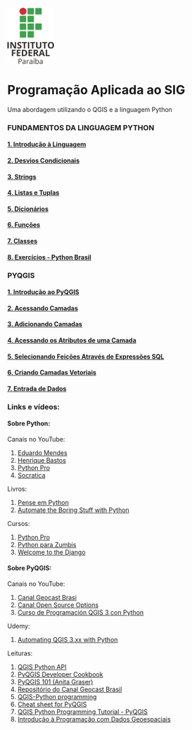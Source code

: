 ![ifpb](.pastes/ifpb.png)


# Programação Aplicada ao SIG
Uma abordagem utilizando o QGIS e a linguagem Python

### FUNDAMENTOS DA LINGUAGEM PYTHON

#### [1. Introdução à Linguagem][a]
#### [2. Desvios Condicionais][b]
#### [3. Strings][c]
#### [4. Listas e Tuplas][d]
#### [5. Dicionários][e]
#### [6. Funções][f]
#### [7. Classes][g]
#### [8. Exercícios - Python Brasil](https://wiki.python.org.br/ListaDeExercicios)

### PYQGIS

#### [1. Introdução ao PyQGIS][1]
#### [2. Acessando Camadas][2]
#### [3. Adicionando Camadas][3]
#### [4. Acessando os Atributos de uma Camada][4]
#### [5. Selecionando Feições Através de Expressões SQL][5]
#### [6. Criando Camadas Vetoriais][6]
#### [7. Entrada de Dados][7]


### Links e vídeos:

#### Sobre Python:
Canais no YouTube:
1. [Eduardo Mendes](https://www.youtube.com/channel/UCAaKeg-BocRqphErdtIUFFw)
2. [Henrique Bastos](https://www.youtube.com/user/henriquebastosnet)
3. [Python Pro](https://www.youtube.com/user/renzonuccitelli)
4. [Socratica](https://www.youtube.com/user/SocraticaStudios)

Livros:
1. [Pense em Python](https://penseallen.github.io/PensePython2e/)
2. [Automate the Boring Stuff with Python](http://automatetheboringstuff.com/)

Cursos:
1. [Python Pro](https://www.python.pro.br/)
2. [Python para Zumbis](https://www.pycursos.com/python-para-zumbis/)
3. [Welcome to the Django](https://henriquebastos.net/produtos/welcome-to-the-django/)

#### Sobre PyQGIS:

Canais no YouTube:

1. [Canal Geocast Brasi](https://www.youtube.com/channel/UCLAeX4dyujMoy4xqHvxSDpQ/featured)
2. [Canal Open Source Options](https://www.youtube.com/channel/UCOSeGDrlScCNgBcN5C8nTEw)
3. [Curso de Programación QGIS 3 con Python](https://www.youtube.com/user/UPM/search?query=pyqgis)

Udemy:

1. [Automating QGIS 3.xx with Python](https://www.udemy.com/course/automating-qgis-3xx-with-python/)

Leituras:

1. [QGIS Python API](https://qgis.org/pyqgis/master/)
2. [PyQGIS Developer Cookbook](https://docs.qgis.org/testing/en/docs/pyqgis_developer_cookbook/)
3. [PyQGIS 101 (Anita Graser)](https://anitagraser.com/pyqgis-101-introduction-to-qgis-python-programming-for-non-programmers/)
4. [Repositório do Canal Geocast Brasil](https://gitlab.com/geocastbrasil/livepyqgis)
5. [QGIS-Python programming](https://github.com/volaya/qgis-python-course)
6. [Cheat sheet for PyQGIS](https://docs.qgis.org/testing/en/docs/pyqgis_developer_cookbook/cheat_sheet.html)
7. [QGIS Python Programming Tutorial - PyQGIS](https://www.geodose.com/p/pyqgis.html)
8. [Introdução à Programação com Dados Geoespaciais](https://prog-geo.github.io/index.html)


[a]:1-introducao-a-linguagem.md
[b]:2-desvios-condicionais.md
[c]:3-strings.md
[d]:4-listas.md
[e]:5-dicionarios.md
[f]:6-funcoes.md
[g]:7-classes.md

[1]:1-introducao-ao-pyqgis.md
[2]:2-acessando-camadas.md
[3]:3-adicionando-camadas.md
[4]:4-acessando-os-atributos-de-uma-camada.md
[5]:5-selecionando-feicoes-atraves-de-expressoes-sql.md
[6]:6-criando-camadas-vetoriais.md
[7]:7-entrada-dados.md





